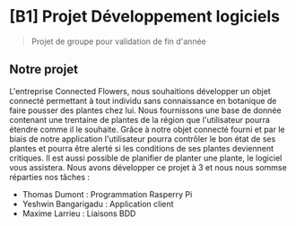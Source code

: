 # [B1] Projet Développement logiciels
> Projet de groupe pour validation de fin d'année

## Notre projet

L'entreprise Connected Flowers, nous souhaitions développer un objet connecté permettant
à tout individu sans connaissance en botanique de faire pousser des plantes chez lui. Nous fournissons
une base de donnée contenant une trentaine de plantes de la région que l'utilisateur pourra étendre comme il le souhaite.
Grâce à notre objet connecté fourni et par le biais de notre application l'utilisateur pourra contrôler
le bon état de ses plantes et pourra être alerté si les conditions de ses plantes deviennent critiques.
Il est aussi possible de planifier de planter une plante, le logiciel vous assistera.
Nous avons développer ce projet à 3 et nous nous sommse réparties nos tâches :
+ Thomas Dumont : Programmation Rasperry Pi
+ Yeshwin Bangarigadu : Application client
+ Maxime Larrieu : Liaisons BDD



